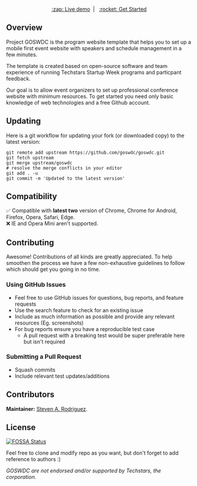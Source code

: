 <p align="center">
<a href="https://www.goswdc.co" align="center">:zap: Live demo</a>&nbsp;&nbsp;|&nbsp;&nbsp;
<a href="#getting-started">:rocket: Get Started</a>
</p>

## Overview
Project GOSWDC is the program website template that helps you to set up a mobile first event website with speakers and schedule management in a few minutes.

The template is created based on open-source software and team experience of running Techstars Startup Week programs and particpant feedback.

Our goal is to allow event organizers to set up professional conference website with minimum resources. To get started you need only basic knowledge of web technologies and a free Github account.

## Updating
Here is a git workflow for updating your fork (or downloaded copy) to the latest version:
```console
git remote add upstream https://github.com/goswdc/goswdc.git
git fetch upstream
git merge upstream/goswdc
# resolve the merge conflicts in your editor
git add . -u
git commit -m 'Updated to the latest version'
```

## Compatibility

:white_check_mark: Compatible with **latest two** version of Chrome, Chrome for Android, Firefox, Opera, Safari, Edge.<br>
:x: IE and Opera Mini aren't supported.

## Contributing

Awesome! Contributions of all kinds are greatly appreciated. To help smoothen the process we have a few non-exhaustive guidelines to follow which should get you going in no time.

### Using GitHub Issues

* Feel free to use GitHub issues for questions, bug reports, and feature requests
* Use the search feature to check for an existing issue
* Include as much information as possible and provide any relevant resources (Eg. screenshots)
* For bug reports ensure you have a reproducible test case
   * A pull request with a breaking test would be super preferable here but isn't required

### Submitting a Pull Request

* Squash commits
* Include relevant test updates/additions

## Contributors
__Maintainer:__ [Steven A. Rodriguez](https://github.com/steverodrigz).

## License
[![FOSSA Status](https://app.fossa.com/api/projects/git%2Bgithub.com%2Fgoswdc%2Fgoswdc.github.io.svg?type=large)](https://app.fossa.com/projects/git%2Bgithub.com%2Fgoswdc%2Fgoswdc.github.io?ref=badge_large)

Feel free to clone and modify repo as you want, but don't forget to add reference to authors :)

_GOSWDC are not endorsed and/or supported by Techstars, the corporation._